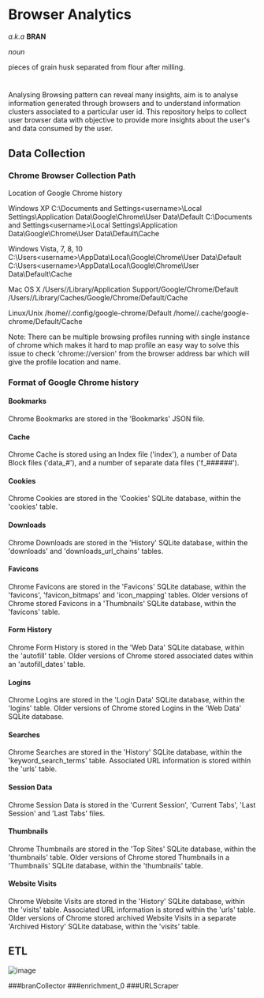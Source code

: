 # Browser Analytics

*a.k.a* **BRAN**

*noun*

pieces of grain husk separated from flour after milling.
# 

Analysing Browsing pattern can reveal many insights, aim is to analyse information generated through browsers and to understand information clusters associated to a particular user id.
This repository helps to collect user browser data with objective to provide more insights about the user's and data consumed by the user.


## Data Collection
 
### Chrome Browser Collection Path
 
Location of Google Chrome history
 
Windows XP
C:\Documents and Settings\<username>\Local Settings\Application Data\Google\Chrome\User Data\Default
C:\Documents and Settings\<username>\Local Settings\Application Data\Google\Chrome\User Data\Default\Cache
 
Windows Vista, 7, 8, 10
C:\Users\<username>\AppData\Local\Google\Chrome\User Data\Default
C:\Users\<username>\AppData\Local\Google\Chrome\User Data\Default\Cache
 
Mac OS X
/Users/<username>/Library/Application Support/Google/Chrome/Default
/Users/<username>/Library/Caches/Google/Chrome/Default/Cache
 
Linux/Unix
/home/<username>/.config/google-chrome/Default
/home/<username>/.cache/google-chrome/Default/Cache
 
Note: There can be multiple browsing profiles running with single instance of chrome which makes it hard to map profile an easy way
to solve this issue to check 'chrome://version' from the browser address bar which will give the profile location and name.
 
### Format of Google Chrome history
 
#### Bookmarks
Chrome Bookmarks are stored in the 'Bookmarks' JSON file.
 
#### Cache
Chrome Cache is stored using an Index file ('index'), a number of Data Block files ('data_#'), and a number of separate data files ('f_######').
 
#### Cookies
Chrome Cookies are stored in the 'Cookies' SQLite database, within the 'cookies' table.
 
#### Downloads
Chrome Downloads are stored in the 'History' SQLite database, within the 'downloads' and 'downloads_url_chains' tables.
 
#### Favicons
Chrome Favicons are stored in the 'Favicons' SQLite database, within the 'favicons', 'favicon_bitmaps' and 'icon_mapping' tables. Older versions of Chrome stored Favicons in a 'Thumbnails' SQLite database, within the 'favicons' table.
 
#### Form History
Chrome Form History is stored in the 'Web Data' SQLite database, within the 'autofill' table. Older versions of Chrome stored associated dates within an 'autofill_dates' table.
 
#### Logins
Chrome Logins are stored in the 'Login Data' SQLite database, within the 'logins' table. Older versions of Chrome stored Logins in the 'Web Data' SQLite database.
 
#### Searches
Chrome Searches are stored in the 'History' SQLite database, within the 'keyword_search_terms' table. Associated URL information is stored within the 'urls' table.
 
#### Session Data
Chrome Session Data is stored in the 'Current Session', 'Current Tabs', 'Last Session' and 'Last Tabs' files.
 
#### Thumbnails
Chrome Thumbnails are stored in the 'Top Sites' SQLite database, within the 'thumbnails' table. Older versions of Chrome stored Thumbnails in a 'Thumbnails' SQLite database, within the 'thumbnails' table.
 
#### Website Visits
Chrome Website Visits are stored in the 'History' SQLite database, within the 'visits' table. Associated URL information is stored within the 'urls' table. Older versions of Chrome stored archived Website Visits in a separate 'Archived History' SQLite database, within the 'visits' table.

## ETL

![image](https://user-images.githubusercontent.com/25777689/199246603-8763e0da-26a8-4b94-b420-32821aa6fa8c.png)

###branCollector
###enrichment_0
###URLScraper







